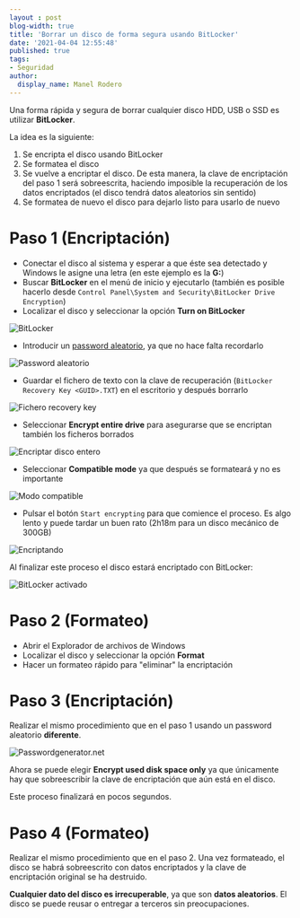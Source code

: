 ```yaml
---
layout : post
blog-width: true
title: 'Borrar un disco de forma segura usando BitLocker'
date: '2021-04-04 12:55:48'
published: true
tags:
- Seguridad
author:
  display_name: Manel Rodero
---
```


Una forma rápida y segura de borrar cualquier disco HDD, USB o SSD es utilizar **BitLocker**.

La idea es la siguiente:

1. Se encripta el disco usando BitLocker
2. Se formatea el disco
3. Se vuelve a encriptar el disco. De esta manera, la clave de encriptación del paso 1 será sobreescrita, haciendo imposible la recuperación de los datos encriptados (el disco tendrá datos aleatorios sin sentido)
4. Se formatea de nuevo el disco para dejarlo listo para usarlo de nuevo

# Paso 1 (Encriptación)

* Conectar el disco al sistema y esperar a que éste sea detectado y Windows le asigne una letra (en este ejemplo es la **G:**)
* Buscar **BitLocker** en el menú de inicio y ejecutarlo (también es posible hacerlo desde `Control Panel\System and Security\BitLocker Drive Encryption`)
* Localizar el disco y seleccionar la opción **Turn on BitLocker**

![BitLocker][1]

* Introducir un [password aleatorio](https://passwordsgenerator.net/), ya que no hace falta recordarlo

![Password aleatorio][2]

* Guardar el fichero de texto con la clave de recuperación (`BitLocker Recovery Key <GUID>.TXT`) en el escritorio y después borrarlo

![Fichero recovery key][3]

* Seleccionar **Encrypt entire drive** para asegurarse que se encriptan también los ficheros borrados

![Encriptar disco entero][4]

* Seleccionar **Compatible mode** ya que después se formateará y no es importante

![Modo compatible][5]

* Pulsar el botón `Start encrypting` para que comience el proceso. Es algo lento y puede tardar un buen rato (2h18m para un disco mecánico de 300GB)

![Encriptando][6]

Al finalizar este proceso el disco estará encriptado con BitLocker:

![BitLocker activado][7]

# Paso 2 (Formateo)

* Abrir el Explorador de archivos de Windows
* Localizar el disco y seleccionar la opción **Format**
* Hacer un formateo rápido para "eliminar" la encriptación

# Paso 3 (Encriptación)

Realizar el mismo procedimiento que en el paso 1 usando un password aleatorio **diferente**.

![Passwordgenerator.net][8]

Ahora se puede elegir **Encrypt used disk space only** ya que únicamente hay que sobreescribir la clave de encriptación que aún está en el disco.

Este proceso finalizará en pocos segundos.

# Paso 4 (Formateo)

Realizar el mismo procedimiento que en el paso 2. Una vez formateado, el disco se habrá sobreescrito con datos encriptados y la clave de encriptación original se ha destruido.

**Cualquier dato del disco es irrecuperable**, ya que son **datos aleatorios**. El disco se puede reusar o entregar a terceros sin preocupaciones.

<p></p>

[1]: /assets/img/blog/2021-04-04_image_1.png "BitLocker"
[2]: /assets/img/blog/2021-04-04_image_2.png "Password aleatorio"
[3]: /assets/img/blog/2021-04-04_image_3.png "Fichero recovery key"
[4]: /assets/img/blog/2021-04-04_image_4.png "Encriptar disco entero"
[5]: /assets/img/blog/2021-04-04_image_5.png "Modo compatible"
[6]: /assets/img/blog/2021-04-04_image_6.png "Encriptando"
[7]: /assets/img/blog/2021-04-04_image_7.png "BitLocker activado"
[8]: /assets/img/blog/2021-04-04_image_8.png "Passwordgnerator.net"